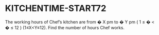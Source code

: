 # KITCHENTIME-START72
The working hours of Chef’s kitchen are from  � X pm to  � Y pm  ( 1 ≤ � &lt; � ≤ 12 ) (1≤X&lt;Y≤12).  Find the number of hours Chef works.
